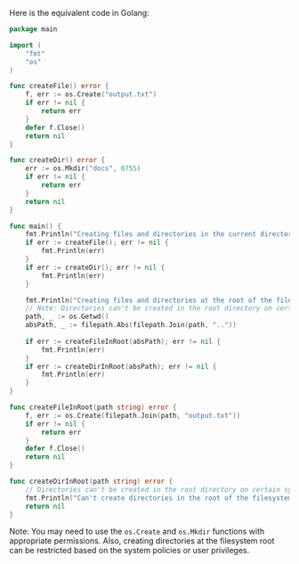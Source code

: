 Here is the equivalent code in Golang:

```go
package main

import (
    "fmt"
    "os"
)

func createFile() error {
    f, err := os.Create("output.txt")
    if err != nil {
        return err
    }
    defer f.Close()
    return nil
}

func createDir() error {
    err := os.Mkdir("docs", 0755)
    if err != nil {
        return err
    }
    return nil
}

func main() {
    fmt.Println("Creating files and directories in the current directory...")
    if err := createFile(); err != nil {
        fmt.Println(err)
    }
    if err := createDir(); err != nil {
        fmt.Println(err)
    }

    fmt.Println("Creating files and directories at the root of the filesystem...")
    // Note: Directories can't be created in the root directory on certain systems
    path, _ := os.Getwd()
    absPath, _ := filepath.Abs(filepath.Join(path, ".."))
    
    if err := createFileInRoot(absPath); err != nil {
        fmt.Println(err)
    }
    if err := createDirInRoot(absPath); err != nil {
        fmt.Println(err)
    }
}

func createFileInRoot(path string) error {
    f, err := os.Create(filepath.Join(path, "output.txt"))
    if err != nil {
        return err
    }
    defer f.Close()
    return nil
}

func createDirInRoot(path string) error {
    // Directories can't be created in the root directory on certain systems
    fmt.Println("Can't create directories in the root of the filesystem on certain systems.")
    return nil
}
```
Note: You may need to use the `os.Create` and `os.Mkdir` functions with appropriate permissions. Also, creating directories at the filesystem root can be restricted based on the system policies or user privileges.
